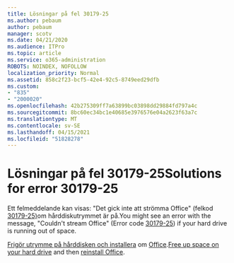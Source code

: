 ```yaml
---
title: Lösningar på fel 30179-25
ms.author: pebaum
author: pebaum
manager: scotv
ms.date: 04/21/2020
ms.audience: ITPro
ms.topic: article
ms.service: o365-administration
ROBOTS: NOINDEX, NOFOLLOW
localization_priority: Normal
ms.assetid: 858c2f23-bcf5-42e4-92c5-8749eed29dfb
ms.custom:
- "835"
- "2000020"
ms.openlocfilehash: 42b275309ff7a63899bc03898dd29884fd797a4c
ms.sourcegitcommit: 8bc60ec34bc1e40685e3976576e04a2623f63a7c
ms.translationtype: MT
ms.contentlocale: sv-SE
ms.lasthandoff: 04/15/2021
ms.locfileid: "51828278"
---
```

# <a name="solutions-for-error-30179-25"></a><span data-ttu-id="1ca4b-102">Lösningar på fel 30179-25</span><span class="sxs-lookup"><span data-stu-id="1ca4b-102">Solutions for error 30179-25</span></span>

<span data-ttu-id="1ca4b-103">Ett felmeddelande kan visas: "Det gick inte att strömma Office" (felkod [30179-25)](https://support.office.com/article/e40d3c7d-98f6-4284-94a0-882beaa44593?wt.mc_id=Alchemy_ClientDIA)om hårddiskutrymmet är på.</span><span class="sxs-lookup"><span data-stu-id="1ca4b-103">You might see an error with the message, "Couldn't stream Office" (Error code [30179-25](https://support.office.com/article/e40d3c7d-98f6-4284-94a0-882beaa44593?wt.mc_id=Alchemy_ClientDIA)) if your hard drive is running out of space.</span></span>
  
<span data-ttu-id="1ca4b-104">[Frigör utrymme på hårddisken och installera](https://support.microsoft.com/help/12425/windows-10-free-up-drive-space) om [Office](https://portal.office.com/OLS/MySoftware.aspx).</span><span class="sxs-lookup"><span data-stu-id="1ca4b-104">[Free up space on your hard drive](https://support.microsoft.com/help/12425/windows-10-free-up-drive-space) and then [reinstall Office](https://portal.office.com/OLS/MySoftware.aspx).</span></span>
  